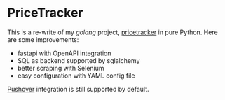# PriceTracker #

This is a re-write of my *golang* project, [pricetracker](https://github.com/xiahongze/pricetracker) in pure Python. Here are some improvements:

- fastapi with OpenAPI integration
- SQL as backend supported by sqlalchemy
- better scraping with Selenium
- easy configuration with YAML config file

[Pushover](https://pushover.net/) integration is still supported by default.
